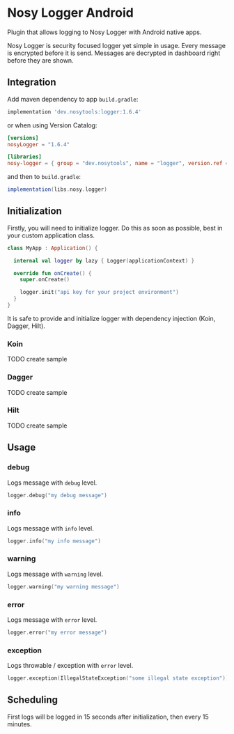 # Nosy Logger Android

Plugin that allows logging to Nosy Logger with Android native apps.

Nosy Logger is security focused logger yet simple in usage. Every message is encrypted before it is send. Messages are decrypted in dashboard right before they are shown.

## Integration

Add maven dependency to app `build.gradle`:

```gradle
implementation 'dev.nosytools:logger:1.6.4'
```

or when using Version Catalog:

```toml
[versions]
nosyLogger = "1.6.4"

[libraries]
nosy-logger = { group = "dev.nosytools", name = "logger", version.ref = "nosyLogger" }
```

and then to `build.gradle`:

```gradle
implementation(libs.nosy.logger)
```

## Initialization

Firstly, you will need to initialize logger. Do this as soon as possible, best in your custom application class.

```kotlin
class MyApp : Application() {

  internal val logger by lazy { Logger(applicationContext) }

  override fun onCreate() {
    super.onCreate()

    logger.init("api key for your project environment")
  }
}
```

It is safe to provide and initialize logger with dependency injection (Koin, Dagger, Hilt).

### Koin

TODO create sample

### Dagger

TODO create sample

### Hilt

TODO create sample

## Usage

### debug

Logs message with `debug` level.

```kotlin
logger.debug("my debug message")
```

### info

Logs message with `info` level.

```kotlin
logger.info("my info message")
```

### warning

Logs message with `warning` level.

```kotlin
logger.warning("my warning message")
```

### error

Logs message with `error` level.

```kotlin
logger.error("my error message")
```

### exception

Logs throwable / exception with `error` level.

```kotlin
logger.exception(IllegalStateException("some illegal state exception"))
```

## Scheduling

First logs will be logged in 15 seconds after initialization, then every 15 minutes.
